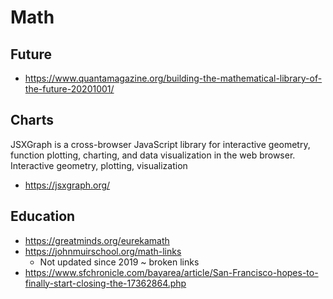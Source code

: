 # Math

## Future

* https://www.quantamagazine.org/building-the-mathematical-library-of-the-future-20201001/

## Charts

JSXGraph is a cross-browser JavaScript library for interactive geometry, function plotting, charting, and data visualization in the web browser. Interactive geometry, plotting, visualization

* https://jsxgraph.org/

## Education

* https://greatminds.org/eurekamath
* https://johnmuirschool.org/math-links
  * Not updated since 2019 ~ broken links
* https://www.sfchronicle.com/bayarea/article/San-Francisco-hopes-to-finally-start-closing-the-17362864.php


